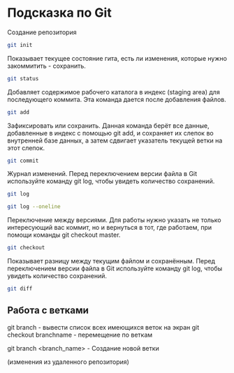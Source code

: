 # Подсказка по Git

Создание репозитория
```sh
git init
```

Показывает текущее состояние гита, есть 
ли изменения, которые нужно закоммитить - сохранить.

```sh
git status
```

Добавляет содержимое рабочего каталога 
в индекс (staging area) для последующего коммита. Эта команда дается после добавления
файлов.

```sh
git add
```

Зафиксировать или сохранить. Данная команда берёт все данные, добавленные в индекс с помощью git add, и сохраняет их
слепок во внутренней базе данных, а затем сдвигает указатель текущей ветки на этот слепок.

```sh
git commit
```

Журнал изменений. Перед переключением версии файла в Git
используйте команду git log, чтобы увидеть
количество сохранений.

```sh
git log

git log --oneline
```

Переключение между версиями. Для работы нужно указать не только
интересующий вас коммит, но и вернуться 
в тот, где работаем, при помощи команды 
git checkout master.

```sh
git checkout
```

Показывает разницу между текущим файлом
и сохранённым. Перед переключением версии файла в Git
используйте команду git log, чтобы увидеть
количество сохранений.

```sh
git diff
```

## Работа с ветками

git branch - вывести список всех имеющихся веток на экран
git checkout branchname - перемещение по веткам


git branch <branch_name> - Создание новой ветки

(изменения из удаленного репозитория)
